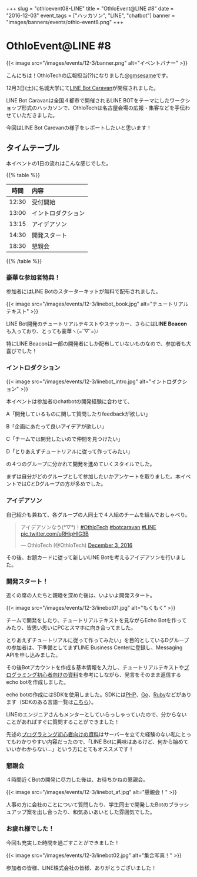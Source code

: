 +++
slug = "othloevent08-LINE"
title = "OthloEvent@LINE #8"
date = "2016-12-03"
event_tags = ["ハッカソン", "LINE", "chatbot"]
banner = "images/banners/events/othlo-event8.png"
+++

# OthloEvent@LINE #8

{{< image src="/images/events/12-3/banner.png" alt="イベントバナー" >}}

こんにちは！OthloTechの広報担当(?)になりました[@gmsesame](https://twitter.com/gmsesame)です。

12月3日(土)に名城大学にて[LINE Bot Caravan](http://line-hr.jp/archives/48845196.html)が開催されました。

LINE Bot Caravanは全国４都市で開催されるLINE BOTをテーマにしたワークショップ形式のハッカソンで、OthloTechは名古屋会場の広報・集客などを手伝わせていただきました。

今回はLINE Bot Carevanの様子をレポートしたいと思います！

## タイムテーブル
本イベントの1日の流れはこんな感じでした。

{{% table %}}

|時間|内容|
|:----:|:-----|
|12:30|受付開始|
|13:00|イントロダクション|
|13:15|アイデアソン|
|14:30|開発スタート|
|18:30|懇親会|

{{% /table %}}

### 豪華な参加者特典！

参加者にはLINE Botのスターターキットが無料で配布されました。

{{< image src="/images/events/12-3/linebot_book.jpg" alt="チュートリアルテキスト" >}}

LINE Bot開発のチュートリアルテキストやステッカー、さらには**LINE Beacon**も入っており、とっても豪華ヽ(=´▽`=)ﾉ

特にLINE Beaconは一部の開発者にしか配布していないものなので、参加者も大喜びでした！



### イントロダクション

{{< image src="/images/events/12-3/linebot_intro.jpg" alt="イントロダクション" >}}

本イベントは参加者のchatbotの開発経験に合わせて、

A「開発しているものに関して質問したりfeedbackが欲しい」

B「企画にあたって良いアイデアが欲しい」

C「チームでは開発したいので仲間を見つけたい」

D「とりあえずチュートリアルに従って作ってみたい」

の４つのグループに分かれて開発を進めていくスタイルでした。

まずは自分がどのグループとして参加したいかアンケートを取りました。本イベントではCとDグループの方が多めでした。


### アイデアソン

自己紹介も兼ねて、各グループの人同士で４人組のチームを組んでおしゃべり。

<blockquote class="twitter-tweet" data-lang="en"><p lang="ja" dir="ltr">アイデアソンなう(°▽°)！<a href="https://twitter.com/hashtag/OthloTech?src=hash">#OthloTech</a> <a href="https://twitter.com/hashtag/botcaravan?src=hash">#botcaravan</a>  <a href="https://twitter.com/hashtag/LINE?src=hash">#LINE</a> <a href="https://t.co/uRHipHlG3B">pic.twitter.com/uRHipHlG3B</a></p>&mdash; OthloTech (@OthloTech) <a href="https://twitter.com/OthloTech/status/804910462781394944">December 3, 2016</a></blockquote>
<script async src="//platform.twitter.com/widgets.js" charset="utf-8"></script>

その後、お題カードに従って新しいLINE Botを考えるアイデアソンを行いました。

### 開発スタート！

近くの席の人たちと親睦を深めた後は、いよいよ開発スタート。

{{< image src="/images/events/12-3/linebot01.jpg" alt="もくもく" >}}

チームで開発をしたり、チュートリアルテキストを見ながらEcho Botを作ってみたり、皆思い思いにPCとスマホに向き合ってました。

とりあえずチュートリアルに従って作ってみたい」を目的としているDグループの参加者は、下準備としてまずLINE Business Centerに登録し、Messaging APIを申し込みました。

その後Botアカウントを作成＆基本情報を入力し、チュートリアルテキストや[プログラミング初心者向けの資料](https://gist.github.com/krrrr38/57630dde0a5525d79e2ac4d33e561b48)を参考にしながら、発言をそのまま返信するecho botを作成しました。

echo botの作成にはSDKを使用しました。SDKには[PHP](https://github.com/line/line-bot-sdk-php)、[Go](https://github.com/line/line-bot-sdk-go)、[Ruby](https://github.com/line/line-bot-sdk-ruby)などがあります（SDKのある言語一覧は[こちら](https://github.com/line?q=line-bot-sdk)）。

LINEのエンジニアさんもメンターとしていらっしゃっていたので、分からないことがあればすぐに質問することができました！

先述の[プログラミング初心者向けの資料](https://gist.github.com/krrrr38/57630dde0a5525d79e2ac4d33e561b48)はサーバーを立てた経験のない私にとってもわかりやすい内容だったので、「LINE Botに興味はあるけど、何から始めていいかわからない…」という方にとてもオススメです！

### 懇親会
４時間近くBotの開発に尽力した後は、お待ちかねの懇親会。

{{< image src="/images/events/12-3/linebot_af.jpg" alt="懇親会！" >}}

人事の方に会社のことについて質問したり、学生同士で開発したBotのブラッシュアップ案を出し合ったり、和気あいあいとした雰囲気でした。


### お疲れ様でした！
今回も充実した時間を過ごすことができました！

{{< image src="/images/events/12-3/linebot02.jpg" alt="集合写真！" >}}

参加者の皆様、LINE株式会社の皆様、ありがとうございました！